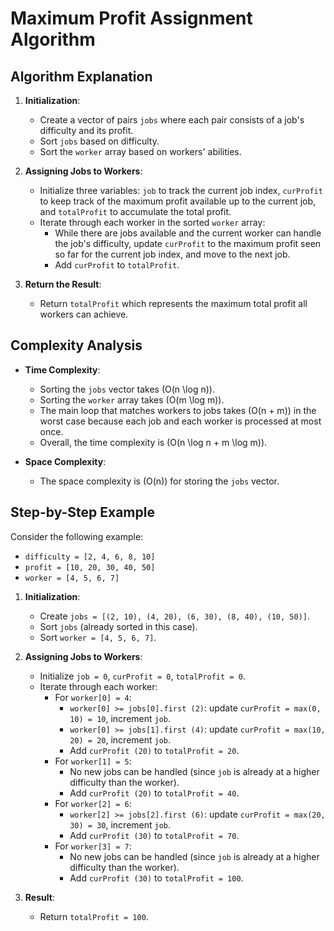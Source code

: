 # Maximum Profit Assignment Algorithm

## Algorithm Explanation

1. **Initialization**:
    - Create a vector of pairs `jobs` where each pair consists of a job's difficulty and its profit.
    - Sort `jobs` based on difficulty.
    - Sort the `worker` array based on workers' abilities.

2. **Assigning Jobs to Workers**:
    - Initialize three variables: `job` to track the current job index, `curProfit` to keep track of the maximum profit available up to the current job, and `totalProfit` to accumulate the total profit.
    - Iterate through each worker in the sorted `worker` array:
        - While there are jobs available and the current worker can handle the job's difficulty, update `curProfit` to the maximum profit seen so far for the current job index, and move to the next job.
        - Add `curProfit` to `totalProfit`.

3. **Return the Result**:
    - Return `totalProfit` which represents the maximum total profit all workers can achieve.

## Complexity Analysis

- **Time Complexity**:
    - Sorting the `jobs` vector takes \(O(n \log n)\).
    - Sorting the `worker` array takes \(O(m \log m)\).
    - The main loop that matches workers to jobs takes \(O(n + m)\) in the worst case because each job and each worker is processed at most once.
    - Overall, the time complexity is \(O(n \log n + m \log m)\).

- **Space Complexity**:
    - The space complexity is \(O(n)\) for storing the `jobs` vector.

## Step-by-Step Example

Consider the following example:
- `difficulty = [2, 4, 6, 8, 10]`
- `profit = [10, 20, 30, 40, 50]`
- `worker = [4, 5, 6, 7]`

1. **Initialization**:
    - Create `jobs = [(2, 10), (4, 20), (6, 30), (8, 40), (10, 50)]`.
    - Sort `jobs` (already sorted in this case).
    - Sort `worker = [4, 5, 6, 7]`.

2. **Assigning Jobs to Workers**:
    - Initialize `job = 0`, `curProfit = 0`, `totalProfit = 0`.
    - Iterate through each worker:
        - For `worker[0] = 4`:
            - `worker[0] >= jobs[0].first (2)`: update `curProfit = max(0, 10) = 10`, increment `job`.
            - `worker[0] >= jobs[1].first (4)`: update `curProfit = max(10, 20) = 20`, increment `job`.
            - Add `curProfit (20)` to `totalProfit = 20`.
        - For `worker[1] = 5`:
            - No new jobs can be handled (since `job` is already at a higher difficulty than the worker).
            - Add `curProfit (20)` to `totalProfit = 40`.
        - For `worker[2] = 6`:
            - `worker[2] >= jobs[2].first (6)`: update `curProfit = max(20, 30) = 30`, increment `job`.
            - Add `curProfit (30)` to `totalProfit = 70`.
        - For `worker[3] = 7`:
            - No new jobs can be handled (since `job` is already at a higher difficulty than the worker).
            - Add `curProfit (30)` to `totalProfit = 100`.

3. **Result**:
    - Return `totalProfit = 100`.
